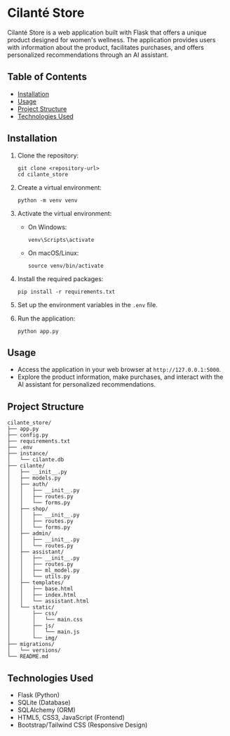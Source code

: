 # Cilanté Store

Cilanté Store is a web application built with Flask that offers a unique product designed for women's wellness. The application provides users with information about the product, facilitates purchases, and offers personalized recommendations through an AI assistant.

## Table of Contents

- [Installation](#installation)
- [Usage](#usage)
- [Project Structure](#project-structure)
- [Technologies Used](#technologies-used)

## Installation

1. Clone the repository:
   ```
   git clone <repository-url>
   cd cilante_store
   ```

2. Create a virtual environment:
   ```
   python -m venv venv
   ```

3. Activate the virtual environment:
   - On Windows:
     ```
     venv\Scripts\activate
     ```
   - On macOS/Linux:
     ```
     source venv/bin/activate
     ```

4. Install the required packages:
   ```
   pip install -r requirements.txt
   ```

5. Set up the environment variables in the `.env` file.

6. Run the application:
   ```
   python app.py
   ```

## Usage

- Access the application in your web browser at `http://127.0.0.1:5000`.
- Explore the product information, make purchases, and interact with the AI assistant for personalized recommendations.

## Project Structure

```
cilante_store/
├── app.py
├── config.py
├── requirements.txt
├── .env
├── instance/
│   └── cilante.db
├── cilante/
│   ├── __init__.py
│   ├── models.py
│   ├── auth/
│   │   ├── __init__.py
│   │   ├── routes.py
│   │   └── forms.py
│   ├── shop/
│   │   ├── __init__.py
│   │   ├── routes.py
│   │   └── forms.py
│   ├── admin/
│   │   ├── __init__.py
│   │   └── routes.py
│   ├── assistant/
│   │   ├── __init__.py
│   │   ├── routes.py
│   │   ├── ml_model.py
│   │   └── utils.py
│   ├── templates/
│   │   ├── base.html
│   │   ├── index.html
│   │   └── assistant.html
│   └── static/
│       ├── css/
│       │   └── main.css
│       ├── js/
│       │   └── main.js
│       └── img/
├── migrations/
│   └── versions/
└── README.md
```

## Technologies Used

- Flask (Python)
- SQLite (Database)
- SQLAlchemy (ORM)
- HTML5, CSS3, JavaScript (Frontend)
- Bootstrap/Tailwind CSS (Responsive Design)
